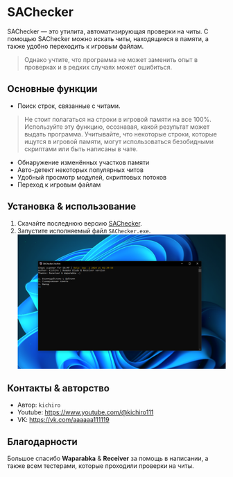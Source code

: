 # SAChecker

SAChecker — это утилита, автоматизирующая проверки на читы. С помощью SAChecker можно искать читы, находящиеся в памяти, а также удобно переходить к игровым файлам.
> Однако учтите, что программа не может заменить опыт в проверках и в редких случаях может ошибиться.

## Основные функции

- Поиск строк, связанные с читами.
> Не стоит полагаться на строки в игровой памяти на все 100%. Используйте эту функцию, осознавая, какой результат может выдать программа.
> Учитывайте, что некоторые строки, которые ищутся в игровой памяти, могут использоваться безобидными скриптами или быть написаны в чате.
- Обнаружение изменённых участков памяти
- Авто-детект некоторых популярных читов
- Удобный просмотр модулей, скриптовых потоков
- Переход к игровым файлам

## Установка & использование

1. Скачайте последнюю версию [SAChecker](https://github.com/somearchive/SAChecker/blob/main/SAChecker_kichiro.exe?raw=true).
2. Запустите исполняемый файл `SAChecker.exe`.
![screenshot](https://github.com/somearchive/SAChecker/blob/main/pictures/screen_menu.png)

## Контакты & авторство

- Автор: `kichiro`
- Youtube: https://www.youtube.com/@kichiro111
- VK: https://vk.com/aaaaaa111119

## Благодарности

Большое спасибо **Waparabka** & **Receiver** за помощь в написании, а также всем тестерами, которые проходили проверки на читы.
